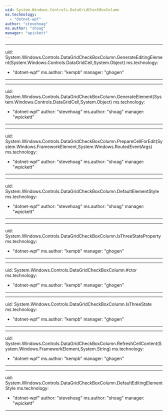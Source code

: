 ```yaml
---
uid: System.Windows.Controls.DataGridCheckBoxColumn
ms.technology: 
  - "dotnet-wpf"
author: "stevehoag"
ms.author: "shoag"
manager: "wpickett"
---
```


---
uid: System.Windows.Controls.DataGridCheckBoxColumn.GenerateEditingElement(System.Windows.Controls.DataGridCell,System.Object)
ms.technology: 
  - "dotnet-wpf"
ms.author: "kempb"
manager: "ghogen"
---

---
uid: System.Windows.Controls.DataGridCheckBoxColumn.GenerateElement(System.Windows.Controls.DataGridCell,System.Object)
ms.technology: 
  - "dotnet-wpf"
author: "stevehoag"
ms.author: "shoag"
manager: "wpickett"
---

---
uid: System.Windows.Controls.DataGridCheckBoxColumn.PrepareCellForEdit(System.Windows.FrameworkElement,System.Windows.RoutedEventArgs)
ms.technology: 
  - "dotnet-wpf"
author: "stevehoag"
ms.author: "shoag"
manager: "wpickett"
---

---
uid: System.Windows.Controls.DataGridCheckBoxColumn.DefaultElementStyle
ms.technology: 
  - "dotnet-wpf"
author: "stevehoag"
ms.author: "shoag"
manager: "wpickett"
---

---
uid: System.Windows.Controls.DataGridCheckBoxColumn.IsThreeStateProperty
ms.technology: 
  - "dotnet-wpf"
ms.author: "kempb"
manager: "ghogen"
---

---
uid: System.Windows.Controls.DataGridCheckBoxColumn.#ctor
ms.technology: 
  - "dotnet-wpf"
ms.author: "kempb"
manager: "ghogen"
---

---
uid: System.Windows.Controls.DataGridCheckBoxColumn.IsThreeState
ms.technology: 
  - "dotnet-wpf"
ms.author: "kempb"
manager: "ghogen"
---

---
uid: System.Windows.Controls.DataGridCheckBoxColumn.RefreshCellContent(System.Windows.FrameworkElement,System.String)
ms.technology: 
  - "dotnet-wpf"
ms.author: "kempb"
manager: "ghogen"
---

---
uid: System.Windows.Controls.DataGridCheckBoxColumn.DefaultEditingElementStyle
ms.technology: 
  - "dotnet-wpf"
author: "stevehoag"
ms.author: "shoag"
manager: "wpickett"
---
